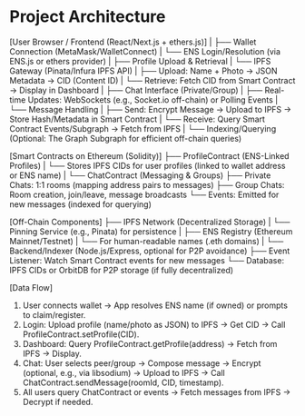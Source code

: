 # Project Architecture

[User Browser / Frontend (React/Next.js + ethers.js)]
|
├── Wallet Connection (MetaMask/WalletConnect)
| └── ENS Login/Resolution (via ENS.js or ethers provider)
|
├── Profile Upload & Retrieval
| └── IPFS Gateway (Pinata/Infura IPFS API)
| ├── Upload: Name + Photo → JSON Metadata → CID (Content ID)
| └── Retrieve: Fetch CID from Smart Contract → Display in Dashboard
|
├── Chat Interface (Private/Group)
| ├── Real-time Updates: WebSockets (e.g., Socket.io off-chain) or Polling Events
| └── Message Handling
| ├── Send: Encrypt Message → Upload to IPFS → Store Hash/Metadata in Smart Contract
| └── Receive: Query Smart Contract Events/Subgraph → Fetch from IPFS
|
└── Indexing/Querying (Optional: The Graph Subgraph for efficient off-chain queries)

[Smart Contracts on Ethereum (Solidity)]
├── ProfileContract (ENS-Linked Profiles)
| └── Stores IPFS CIDs for user profiles (linked to wallet address or ENS name)
|
└── ChatContract (Messaging & Groups)
├── Private Chats: 1:1 rooms (mapping address pairs to messages)
├── Group Chats: Room creation, join/leave, message broadcasts
└── Events: Emitted for new messages (indexed for querying)

[Off-Chain Components]
├── IPFS Network (Decentralized Storage)
| └── Pinning Service (e.g., Pinata) for persistence
|
├── ENS Registry (Ethereum Mainnet/Testnet)
| └── For human-readable names (.eth domains)
|
└── Backend/Indexer (Node.js/Express, optional for P2P avoidance)
├── Event Listener: Watch Smart Contract events for new messages
└── Database: IPFS CIDs or OrbitDB for P2P storage (if fully decentralized)

[Data Flow]

1. User connects wallet → App resolves ENS name (if owned) or prompts to claim/register.
2. Login: Upload profile (name/photo as JSON) to IPFS → Get CID → Call ProfileContract.setProfile(CID).
3. Dashboard: Query ProfileContract.getProfile(address) → Fetch from IPFS → Display.
4. Chat: User selects peer/group → Compose message → Encrypt (optional, e.g., via libsodium) → Upload to IPFS → Call ChatContract.sendMessage(roomId, CID, timestamp).
5. All users query ChatContract or events → Fetch messages from IPFS → Decrypt if needed.
